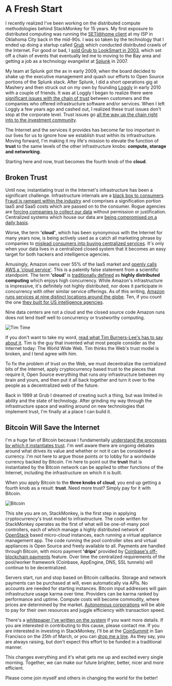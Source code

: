 # A Fresh Start
I recently realized I've been working on the distributed compute methodologies behind StackMonkey for 15 years. My first exposure to distributed computing was running the [SETI@home client](http://setiathome.ssl.berkeley.edu/) at my ISP in Oklahoma City back in the mid-90s. I was so taken by the technology that I ended up doing a startup called [Grub](http://en.wikipedia.org/wiki/Grub_%28search_engine%29) which conducted distributed crawls of the Internet. For good or bad, I [sold Grub to LookSmart in 2003](http://news.cnet.com/2100-1032-993591.html), which set off a chain of events that eventually led me to moving to the Bay area and getting a job as a technology evangelist at [Splunk](http://splunk.com/) in 2007.

My team at Splunk got the ax in early 2009, when the board decided to shake up the executive management and quash our efforts to Open Source portions of the Splunk stack. After Splunk, I did a short operations gig at Mashery and then struck out on my own by founding [Loggly](http://loggly.com/) in early 2010 with a couple of friends. It was at Loggly I began to realize there were [significant issues with the chain of trust](http://www.stackgeek.com/blog/kordless/post/a-code-of-trust) between customers and the companies who offered infrastructure software and/or services. When I left Loggly a few years ago and cashed out, I realized these trust issues don't stop at the corporate level. Trust issues go [all the way up the chain right into to the investment community](http://nypost.com/2014/03/19/sac-hires-analytics-firm-to-monitor-employees/).

The Internet and the services it provides has become far too important in our lives for us to ignore how we establish trust within its infrastructure. Moving forward, I'm making it my life's mission to elevate the function of **trust** to the same levels of the other infrastructure knobs: **compute, storage and networking**.

Starting here and now, trust becomes the fourth knob of the **cloud**.

## Broken Trust
Until now, instantiating trust in the Internet's infrastructure has been a significant challenge. Infrastructure internals are a [black box to consumers](http://www.theregister.co.uk/2014/01/22/amazon_open_source_investigation/). [Fraud is rampant within the industry](http://www.crn.com/news/cloud/240155102/dimension-data-cloud-chief-cloud-platform-providers-must-fight-fraud-cybercrime.htm) and comprises a signification portion IaaS and SaaS costs which are passed on to the consumer. Rogue agencies are [forcing companies to collect our data](http://www.theguardian.com/world/2014/mar/19/us-tech-giants-knew-nsa-data-collection-rajesh-de) without permission or justification.  Centralized systems which house our data are [being compromised on a daily basis](https://www.google.com/search?q=hackers+break+into).

Worse, the term **'cloud'**, which has been synonymous with the Internet for many years now, is being actively used as a catch all marketing phrase by companies to [mislead consumers into buying centralized services](http://blogs.gartner.com/rolf-jester/2013/02/13/when-to-stop-using-the-cloud-word/). It's only when your data lives in a centralized closed system that it becomes an easy target for both hackers and intelligence agencies.

Amusingly, Amazon owns over 55% of the IaaS market and [openly calls AWS a 'cloud service'](http://aws.amazon.com/what-is-cloud-computing/). This is a patently false statement from a scientific standpoint. The term **'cloud'** is [traditionally defined](http://en.wikipedia.org/wiki/Distributed_computing) as **highly distributed computing** which enjoys high concurrency. While Amazon's infrastructure is impressive, it's definitely not highly distributed, nor does it participate in concurrency with other similar service offerings. As of this writing, [Amazon runs services at nine distinct locations around the globe](http://aws.amazon.com/about-aws/globalinfrastructure/regional-product-services/). Ten, if you count the one [they built for US intelligence agencies](http://www.networkworld.com/news/2013/111413-amazon-franken-cloud-275960.html). 

Nine data centers are not a cloud and the closed source code Amazon runs does not lend itself well to concurrency or trustworthy computing.

![Tim Time](/assets/blog/images/tim.jpg "Tim Burners-Lee")

If you don't want to take my word, [read what Tim Burners-Lee's has to say about it](http://www.cnn.com/2014/03/12/tech/web/tim-berners-lee-web-freedom/).  Tim is the guy that invented what most people consider as the Internet today: The World Wide Web. Tim thinks the Web's trust model is broken, and I tend agree with him.

To fix the problem of trust on the Web, we must decentralize the centralized bits of the Internet, apply cryptocurrency based trust to the pieces that require it, Open Source everything that runs *any* infrastructure between my brain and yours, and then put it all back together and turn it over to the people as a decentralized web of the future.

Back in 1999 at Grub I dreamed of creating such a thing, but was limited in ability and the state of technology. After grinding my way through the infrastructure space and waiting around on new technologies that implement trust, I'm finally at a place I can build it.

## Bitcoin Will Save the Internet
I'm a huge fan of Bitcoin because I fundamentally [understand the processes by which it instantiates trust](http://radar.oreilly.com/2014/02/bitcoin-security-model-trust-by-computation.html). I'm well aware there are ongoing debates around what drives its value and whether or not it can be considered a currency. I'm not here to argue those points or to lobby for a worldwide currency backed by Bitcoin. I'm here to point out the **trust** that is instantiated by the Bitcoin network can be applied to other functions of the Internet, including the infrastructure on which it is built.

When you apply Bitcoin to the **three knobs of cloud**, you end up getting a fourth knob as a result: **trust**. Need more trust? Simply pay for it with Bitcoin.

![Bitcoin](/assets/blog/images/bitcoin.jpg "Bitcoin")

This site you are on, StackMonkey, is the first step in applying cryptocurrency's trust model to infrastructure. The code written for StackMonkey operates as the first of what will be one-of-many pool controllers, each of which manage a highly distributed network of [OpenStack](http://openstack.org) based micro-cloud instances, each running a virtual appliance management app.  The code running the pool controller sites and virtual appliances is Open Source and freely available to all. Payments are handled through Bitcoin, with micro payment **'drips'** provided by [Coinbase's off-blockchain payments](http://blog.coinbase.com/post/57483182558/you-can-now-send-micro-transactions-with-zero-fees) feature.  Over time the centralized requirements of the pool/worker framework (Coinbase, AppEngine, DNS, SSL tunnels) will continue to be decentralized.

Servers start, run and stop based on Bitcoin callbacks. Storage and network payments can be purchased at will, even automatically via APIs. No accounts are needed for starting instances. Bitcoin input addresses will gain infrastructure usage karma over time. Providers can be karma ranked by performance and uptime. Compute costs will become commodity, where prices are determined by the market. [Autonomous corporations](http://ethereum.org) will be able to pay for their own resources and juggle efficiency with transaction speed.

There's a [whitepaper I've written on the system](https://github.com/StackMonkey/xovio-pool/blob/master/whitepaper.md) if you want more details. If you are interested in contributing to this cause, please contact me. If you are interested in investing in StackMonkey, I'll be at the [CoinSummit](http://www.coinsumm.it/) in San Francisco on the 25th of March, or you can [drop me a line](mailto:kordless@gmail.com). As they say, you are always raising, but don't expect this effort to be funded in a traditional manner.

This changes everything and it's what gets me up and excited every single morning. Together, we can make our future brighter, better, nicer and more efficient.

Please come join myself and others in changing the world for the better!